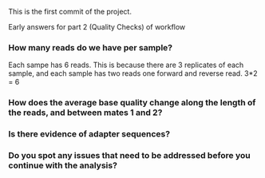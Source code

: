 This is the first commit of the project.


Early answers for part 2 (Quality Checks) of workflow

### **How many reads do we have per sample?**
Each sampe has 6 reads. This is because there are 3 replicates of each sample, and each sample has two reads one forward and reverse read. 3*2 = 6 

### **How does the average base quality change along the length of the reads, and between mates 1 and 2?**

### **Is there evidence of adapter sequences?**

### **Do you spot any issues that need to be addressed before you continue with the analysis?**